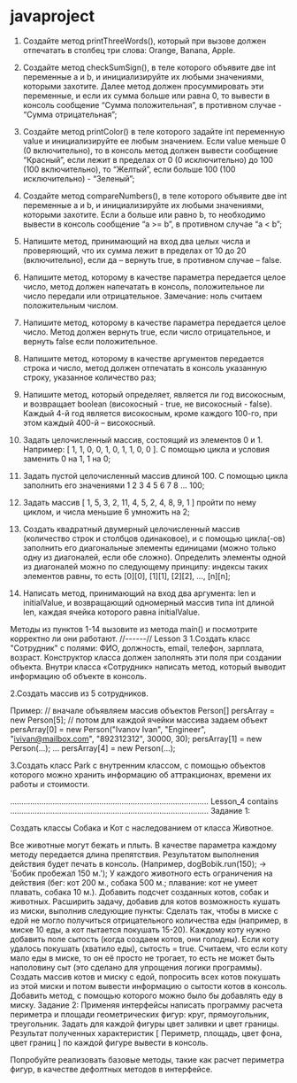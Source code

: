 # javaproject
1. Создайте метод printThreeWords(), который при вызове должен отпечатать в столбец три слова: Orange, Banana, Apple.

2. Создайте метод checkSumSign(), в теле которого объявите две int переменные a и b, и инициализируйте их любыми значениями, которыми захотите. Далее метод должен просуммировать эти переменные, и если их сумма больше или равна 0, то вывести в консоль сообщение “Сумма положительная”, в противном случае - “Сумма отрицательная”;

3. Создайте метод printColor() в теле которого задайте int переменную value и инициализируйте ее любым значением. Если value меньше 0 (0 включительно), то в консоль метод должен вывести сообщение “Красный”, если лежит в пределах от 0 (0 исключительно) до 100 (100 включительно), то “Желтый”, если больше 100 (100 исключительно) - “Зеленый”;

4. Создайте метод compareNumbers(), в теле которого объявите две int переменные a и b, и инициализируйте их любыми значениями, которыми захотите. Если a больше или равно b, то необходимо вывести в консоль сообщение “a >= b”, в противном случае “a < b”;

5. Напишите метод, принимающий на вход два целых числа и проверяющий, что их сумма лежит в пределах от 10 до 20 (включительно), если да – вернуть true, в противном случае – false.

6. Напишите метод, которому в качестве параметра передается целое число, метод должен напечатать в консоль, положительное ли число передали или отрицательное. Замечание: ноль считаем положительным числом.

7. Напишите метод, которому в качестве параметра передается целое число. Метод должен вернуть true, если число отрицательное, и вернуть false если положительное.

8. Напишите метод, которому в качестве аргументов передается строка и число, метод должен отпечатать в консоль указанную строку, указанное количество раз;

9. Напишите метод, который определяет, является ли год високосным, и возвращает boolean (високосный - true, не високосный - false). Каждый 4-й год является високосным, кроме каждого 100-го, при этом каждый 400-й – високосный.

10. Задать целочисленный массив, состоящий из элементов 0 и 1. Например: [ 1, 1, 0, 0, 1, 0, 1, 1, 0, 0 ]. С помощью цикла и условия заменить 0 на 1, 1 на 0;

11. Задать пустой целочисленный массив длиной 100. С помощью цикла заполнить его значениями 1 2 3 4 5 6 7 8 ... 100;

12. Задать массив [ 1, 5, 3, 2, 11, 4, 5, 2, 4, 8, 9, 1 ] пройти по нему циклом, и числа меньшие 6 умножить на 2;

13. Создать квадратный двумерный целочисленный массив (количество строк и столбцов одинаковое), и с помощью цикла(-ов) заполнить его диагональные элементы единицами (можно только одну из диагоналей, если обе сложно). Определить элементы одной из диагоналей можно по следующему принципу: индексы таких элементов равны, то есть [0][0], [1][1], [2][2], ..., [n][n];

14. Написать метод, принимающий на вход два аргумента: len и initialValue, и возвращающий одномерный массив типа int длиной len, каждая ячейка которого равна initialValue.

Методы из пунктов 1-14 вызовите из метода main() и посмотрите корректно ли они работают.
//------//
Lesson 3
1.Создать класс "Сотрудник" с полями: ФИО, должность, email, телефон, зарплата, возраст. 
Конструктор класса должен заполнять эти поля при создании объекта. 
Внутри класса «Сотрудник» написать метод, который выводит информацию об объекте в консоль. 

2.Создать массив из 5 сотрудников. 

Пример:
// вначале объявляем массив объектов
Person[] persArray = new Person[5];
// потом для каждой ячейки массива задаем объект
persArray[0] = new Person("Ivanov Ivan", "Engineer",
               "ivivan@mailbox.com", "892312312", 30000, 30);
persArray[1] = new Person(...);
...
persArray[4] = new Person(...);

3.Создать класс Park с внутренним классом, с помощью объектов которого можно хранить информацию об аттракционах, времени их работы и стоимости.

.........................................................................................
Lesson_4 contains
.........................................................................................
Задание 1:

Создать классы Собака и Кот с наследованием от класса Животное. 
 
Все животные могут бежать и плыть. В качестве параметра каждому методу передается длина препятствия. Результатом выполнения действия будет печать в консоль. (Например, dogBobik.run(150); -> 'Бобик пробежал 150 м.'); 
У каждого животного есть ограничения на действия (бег: кот 200 м., собака 500 м.; плавание: кот не умеет плавать, собака 10 м.). 
Добавить подсчет созданных котов, собак и животных.
Расширить задачу, добавив для котов возможность кушать из миски, выполнив следующие пункты: 
Сделать так, чтобы в миске с едой не могло получиться отрицательного количества еды (например, в миске 10 еды, а кот пытается покушать 15-20). 
Каждому коту нужно добавить поле сытость (когда создаем котов, они голодны). Если коту удалось покушать (хватило еды), сытость = true. 
Считаем, что если коту мало еды в миске, то он её просто не трогает, то есть не может быть наполовину сыт (это сделано для упрощения логики программы). 
Создать массив котов и миску с едой, попросить всех котов покушать из этой миски и потом вывести информацию о сытости котов в консоль. 
Добавить метод, с помощью которого можно было бы добавлять еду в миску. 
Задание 2:
Применяя интерфейсы написать программу расчета периметра и площади геометрических фигур: круг, прямоугольник, треугольник. 
Задать для каждой фигуры цвет заливки и цвет границы. 
Результат полученных характеристик [ Периметр, площадь, цвет фона, цвет границ ] по каждой фигуре вывести в консоль. 


Попробуйте реализовать базовые методы, такие как расчет периметра фигур, в качестве дефолтных методов в интерфейсе.

